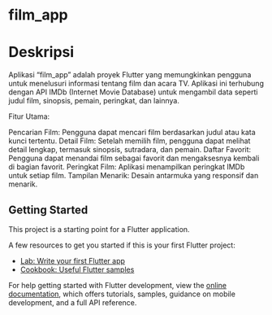 # film_app

# Deskripsi
Aplikasi “film_app” adalah proyek Flutter yang memungkinkan pengguna untuk menelusuri informasi tentang film dan acara TV. Aplikasi ini terhubung dengan API IMDb (Internet Movie Database) untuk mengambil data seperti judul film, sinopsis, pemain, peringkat, dan lainnya.

Fitur Utama:

Pencarian Film: Pengguna dapat mencari film berdasarkan judul atau kata kunci tertentu.
Detail Film: Setelah memilih film, pengguna dapat melihat detail lengkap, termasuk sinopsis, sutradara, dan pemain.
Daftar Favorit: Pengguna dapat menandai film sebagai favorit dan mengaksesnya kembali di bagian favorit.
Peringkat Film: Aplikasi menampilkan peringkat IMDb untuk setiap film.
Tampilan Menarik: Desain antarmuka yang responsif dan menarik.

## Getting Started

This project is a starting point for a Flutter application.

A few resources to get you started if this is your first Flutter project:

- [Lab: Write your first Flutter app](https://docs.flutter.dev/get-started/codelab)
- [Cookbook: Useful Flutter samples](https://docs.flutter.dev/cookbook)

For help getting started with Flutter development, view the
[online documentation](https://docs.flutter.dev/), which offers tutorials,
samples, guidance on mobile development, and a full API reference.
